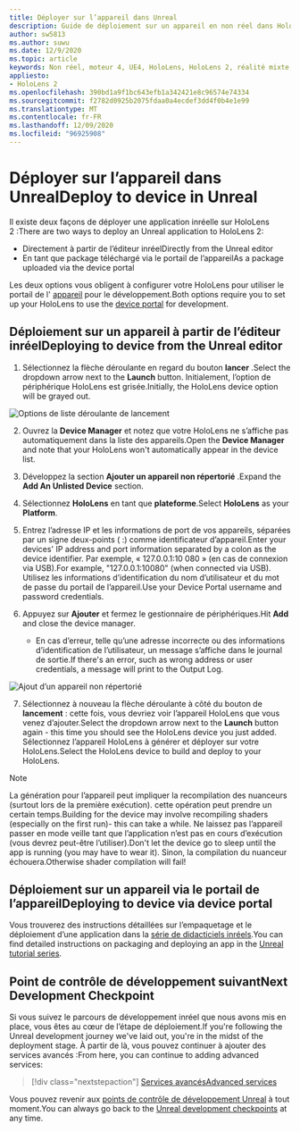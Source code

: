 ```yaml
---
title: Déployer sur l’appareil dans Unreal
description: Guide de déploiement sur un appareil en non réel dans HoloLens 2
author: sw5813
ms.author: suwu
ms.date: 12/9/2020
ms.topic: article
keywords: Non réel, moteur 4, UE4, HoloLens, HoloLens 2, réalité mixte, déployer sur un appareil, PC, documentation, casque de réalité mixte, casque de réalité mixte, casque de réalité virtuelle
appliesto:
- HoloLens 2
ms.openlocfilehash: 390bd1a9f1bc643efb1a342421e8c96574e74334
ms.sourcegitcommit: f2782d0925b2075fdaa0a4ecdef3dd4f0b4e1e99
ms.translationtype: MT
ms.contentlocale: fr-FR
ms.lasthandoff: 12/09/2020
ms.locfileid: "96925908"
---
```

# <a name="deploy-to-device-in-unreal"></a><span data-ttu-id="a8067-104">Déployer sur l’appareil dans Unreal</span><span class="sxs-lookup"><span data-stu-id="a8067-104">Deploy to device in Unreal</span></span>

<span data-ttu-id="a8067-105">Il existe deux façons de déployer une application inréelle sur HoloLens 2 :</span><span class="sxs-lookup"><span data-stu-id="a8067-105">There are two ways to deploy an Unreal application to HoloLens 2:</span></span>
* <span data-ttu-id="a8067-106">Directement à partir de l’éditeur inréel</span><span class="sxs-lookup"><span data-stu-id="a8067-106">Directly from the Unreal editor</span></span>
* <span data-ttu-id="a8067-107">En tant que package téléchargé via le portail de l’appareil</span><span class="sxs-lookup"><span data-stu-id="a8067-107">As a package uploaded via the device portal</span></span>

<span data-ttu-id="a8067-108">Les deux options vous obligent à configurer votre HoloLens pour utiliser le portail de l' [appareil](../platform-capabilities-and-apis/using-the-windows-device-portal.md) pour le développement.</span><span class="sxs-lookup"><span data-stu-id="a8067-108">Both options require you to set up your HoloLens to use the [device portal](../platform-capabilities-and-apis/using-the-windows-device-portal.md) for development.</span></span>

## <a name="deploying-to-device-from-the-unreal-editor"></a><span data-ttu-id="a8067-109">Déploiement sur un appareil à partir de l’éditeur inréel</span><span class="sxs-lookup"><span data-stu-id="a8067-109">Deploying to device from the Unreal editor</span></span>

1. <span data-ttu-id="a8067-110">Sélectionnez la flèche déroulante en regard du bouton **lancer** .</span><span class="sxs-lookup"><span data-stu-id="a8067-110">Select the dropdown arrow next to the **Launch** button.</span></span> <span data-ttu-id="a8067-111">Initialement, l’option de périphérique HoloLens est grisée.</span><span class="sxs-lookup"><span data-stu-id="a8067-111">Initially, the HoloLens device option will be grayed out.</span></span>

![Options de liste déroulante de lancement](images/unreal/launch-dropdown.png)

2. <span data-ttu-id="a8067-113">Ouvrez la **Device Manager** et notez que votre HoloLens ne s’affiche pas automatiquement dans la liste des appareils.</span><span class="sxs-lookup"><span data-stu-id="a8067-113">Open the **Device Manager** and note that your HoloLens won't automatically appear in the device list.</span></span>

3. <span data-ttu-id="a8067-114">Développez la section **Ajouter un appareil non répertorié** .</span><span class="sxs-lookup"><span data-stu-id="a8067-114">Expand the **Add An Unlisted Device** section.</span></span>

4. <span data-ttu-id="a8067-115">Sélectionnez **HoloLens** en tant que **plateforme**.</span><span class="sxs-lookup"><span data-stu-id="a8067-115">Select **HoloLens** as your **Platform**.</span></span>

5. <span data-ttu-id="a8067-116">Entrez l’adresse IP et les informations de port de vos appareils, séparées par un signe deux-points ( :) comme identificateur d’appareil.</span><span class="sxs-lookup"><span data-stu-id="a8067-116">Enter your devices' IP address and port information separated by a colon as the device identifier.</span></span> <span data-ttu-id="a8067-117">Par exemple, « 127.0.0.1:10 080 » (en cas de connexion via USB).</span><span class="sxs-lookup"><span data-stu-id="a8067-117">For example, "127.0.0.1:10080" (when connected via USB).</span></span> <span data-ttu-id="a8067-118">Utilisez les informations d’identification du nom d’utilisateur et du mot de passe du portail de l’appareil.</span><span class="sxs-lookup"><span data-stu-id="a8067-118">Use your Device Portal username and password credentials.</span></span>

6. <span data-ttu-id="a8067-119">Appuyez sur **Ajouter** et fermez le gestionnaire de périphériques.</span><span class="sxs-lookup"><span data-stu-id="a8067-119">Hit **Add** and close the device manager.</span></span>
    * <span data-ttu-id="a8067-120">En cas d’erreur, telle qu’une adresse incorrecte ou des informations d’identification de l’utilisateur, un message s’affiche dans le journal de sortie.</span><span class="sxs-lookup"><span data-stu-id="a8067-120">If there's an error, such as wrong address or user credentials, a message will print to the Output Log.</span></span>

![Ajout d’un appareil non répertorié](images/unreal/add-unlisted-device.png)

7. <span data-ttu-id="a8067-122">Sélectionnez à nouveau la flèche déroulante à côté du bouton de **lancement** : cette fois, vous devriez voir l’appareil HoloLens que vous venez d’ajouter.</span><span class="sxs-lookup"><span data-stu-id="a8067-122">Select the dropdown arrow next to the **Launch** button again - this time you should see the HoloLens device you just added.</span></span> <span data-ttu-id="a8067-123">Sélectionnez l’appareil HoloLens à générer et déployer sur votre HoloLens.</span><span class="sxs-lookup"><span data-stu-id="a8067-123">Select the HoloLens device to build and deploy to your HoloLens.</span></span>

>[!NOTE]
><span data-ttu-id="a8067-124">La génération pour l’appareil peut impliquer la recompilation des nuanceurs (surtout lors de la première exécution). cette opération peut prendre un certain temps.</span><span class="sxs-lookup"><span data-stu-id="a8067-124">Building for the device may involve recompiling shaders (especially on the first run)- this can take a while.</span></span> <span data-ttu-id="a8067-125">Ne laissez pas l’appareil passer en mode veille tant que l’application n’est pas en cours d’exécution (vous devrez peut-être l’utiliser).</span><span class="sxs-lookup"><span data-stu-id="a8067-125">Don't let the device go to sleep until the app is running (you may have to wear it).</span></span> <span data-ttu-id="a8067-126">Sinon, la compilation du nuanceur échouera.</span><span class="sxs-lookup"><span data-stu-id="a8067-126">Otherwise shader compilation will fail!</span></span>

## <a name="deploying-to-device-via-device-portal"></a><span data-ttu-id="a8067-127">Déploiement sur un appareil via le portail de l’appareil</span><span class="sxs-lookup"><span data-stu-id="a8067-127">Deploying to device via device portal</span></span>

<span data-ttu-id="a8067-128">Vous trouverez des instructions détaillées sur l’empaquetage et le déploiement d’une application dans la [série de didacticiels inréels](tutorials/unreal-uxt-ch6.md#packaging-and-deploying-the-app-via-device-portal).</span><span class="sxs-lookup"><span data-stu-id="a8067-128">You can find detailed instructions on packaging and deploying an app in the [Unreal tutorial series](tutorials/unreal-uxt-ch6.md#packaging-and-deploying-the-app-via-device-portal).</span></span>

## <a name="next-development-checkpoint"></a><span data-ttu-id="a8067-129">Point de contrôle de développement suivant</span><span class="sxs-lookup"><span data-stu-id="a8067-129">Next Development Checkpoint</span></span>

<span data-ttu-id="a8067-130">Si vous suivez le parcours de développement inréel que nous avons mis en place, vous êtes au cœur de l’étape de déploiement.</span><span class="sxs-lookup"><span data-stu-id="a8067-130">If you're following the Unreal development journey we've laid out, you're in the midst of the deployment stage.</span></span> <span data-ttu-id="a8067-131">À partir de là, vous pouvez continuer à ajouter des services avancés :</span><span class="sxs-lookup"><span data-stu-id="a8067-131">From here, you can continue to adding advanced services:</span></span>

> [!div class="nextstepaction"]
> [<span data-ttu-id="a8067-132">Services avancés</span><span class="sxs-lookup"><span data-stu-id="a8067-132">Advanced services</span></span>](unreal-development-overview.md#5-adding-services)

<span data-ttu-id="a8067-133">Vous pouvez revenir aux [points de contrôle de développement Unreal](unreal-development-overview.md#4-streaming-and-deploying-to-a-device) à tout moment.</span><span class="sxs-lookup"><span data-stu-id="a8067-133">You can always go back to the [Unreal development checkpoints](unreal-development-overview.md#4-streaming-and-deploying-to-a-device) at any time.</span></span>
